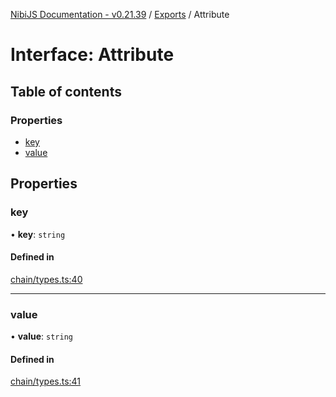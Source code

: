 [NibiJS Documentation - v0.21.39](../intro.md) / [Exports](../modules.md) / Attribute

# Interface: Attribute

## Table of contents

### Properties

- [key](Attribute.md#key)
- [value](Attribute.md#value)

## Properties

### key

• **key**: `string`

#### Defined in

[chain/types.ts:40](https://github.com/NibiruChain/ts-sdk/blob/26d148a/packages/nibijs/src/chain/types.ts#L40)

---

### value

• **value**: `string`

#### Defined in

[chain/types.ts:41](https://github.com/NibiruChain/ts-sdk/blob/26d148a/packages/nibijs/src/chain/types.ts#L41)
